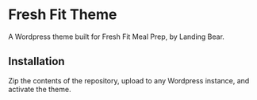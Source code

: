 # Fresh Fit Theme
A Wordpress theme built for Fresh Fit Meal Prep, by Landing Bear.
## Installation
Zip the contents of the repository, upload to any Wordpress instance, and activate the theme.